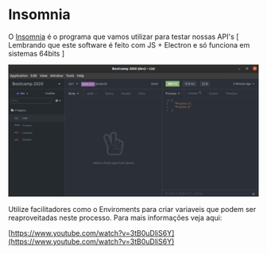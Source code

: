 # Insomnia

O [Insomnia](https://insomnia.rest/) é o programa que vamos utilizar para testar nossas API's [ Lembrando que este software é feito com JS + Electron e só funciona em sistemas 64bits ] 

![Insomnia/Untitled.png](Insomnia/Untitled.png)

Utilize facilitadores como o Enviroments para criar variaveis que podem ser reaproveitadas neste processo. Para mais informações veja aqui:

[https://www.youtube.com/watch?v=3tB0uDliS6Y](https://www.youtube.com/watch?v=3tB0uDliS6Y)